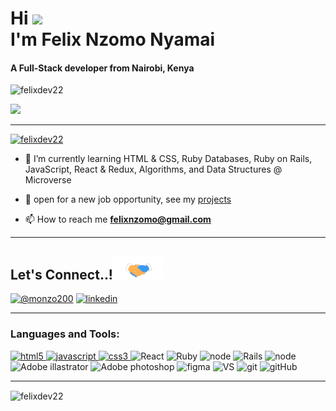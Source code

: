 
<h1 align="left">Hi <img src="https://media.giphy.com/media/hvRJCLFzcasrR4ia7z/giphy.gif" width="28">
 <br> I'm Felix Nzomo Nyamai</h1>
<h4 align="left">A Full-Stack developer from Nairobi, Kenya</h4>

<p align="left"> <img src="https://komarev.com/ghpvc/?username=felixdev22&label=Profile%20views&color=0e75b6&style=flat" alt="felixdev22" /> </p>

![](https://media.tenor.com/7Tu-pBzg0_kAAAAC/programming.gif)

<hr>

<p align="left"> <a href="https://github.com/ryo-ma/github-profile-trophy"><img src="https://github-profile-trophy.vercel.app/?username=felixdev22" alt="felixdev22" /></a> </p>


- 🌱  I’m currently learning HTML & CSS, Ruby Databases, Ruby on Rails, JavaScript, React & Redux, Algorithms, and Data Structures  @ Microverse

- 👯  open for a new job opportunity, see my [projects](https://deploy-preview-19--felix-portfolio-7f7ed5.netlify.app/)

- 📫  How to reach me **felixnzomo@gmail.com**

<hr>


## <b> Let's Connect..!</b><img src="https://github.com/0xAbdulKhalid/0xAbdulKhalid/raw/main/assets/mdImages/handshake.gif" width ="80">


<p align="left"> <a href="https://twitter.com/@monzo200" target="blank"><img src="https://img.shields.io/badge/Twitter-%231DA1F2.svg?style=for-the-badge&logo=Twitter&logoColor=white)" alt="@monzo200" /></a> <a href="https://www.linkedin.com/in/felixnyamai/" target="blank"><img src="https://img.shields.io/badge/linkedin-%230077B5.svg?style=for-the-badge&logo=linkedin&logoColor=white" alt="linkedin" /></a> </p>

<hr>

<h3 align="left">Languages and Tools:</h3>

<p align="left">
<a href="https://www.w3.org/html/" target="_blank" rel="noreferrer"> <img src="https://img.shields.io/badge/html5-%23E34F26.svg?style=for-the-badge&logo=html5&logoColor=whit" alt="html5" width="100"/> </a>
<a href="https://developer.mozilla.org/en-US/docs/Web/JavaScript" target="_blank" rel="noreferrer"> <img src="https://img.shields.io/badge/javascript-%23323330.svg?style=for-the-badge&logo=javascript&logoColor=%23F7DF1E" alt="javascript" width="115" height="32"/> </a>
<a href="https://www.w3schools.com/css/" target="_blank" rel="noreferrer"> <img src="https://img.shields.io/badge/css3-%231572B6.svg?style=for-the-badge&logo=css3&logoColor=white" alt="css3" width="108" height="32"/> </a>

<img src="https://img.shields.io/badge/react-%2320232a.svg?style=for-the-badge&logo=react&logoColor=%2361DAFB" alt="React" width="100" height="32"/>
 <img src="https://img.shields.io/badge/ruby-%23F24E1E.svg?style=for-the-badge&logo=ruby&logoColor=white" alt="Ruby" width="100" height="32"/>
<img src="https://img.shields.io/badge/node.js-6DA55F?style=for-the-badge&logo=node.js&logoColor=white" alt="node" width="108" height="32"/>
 <img src="https://img.shields.io/badge/rails-%23F24E1E.svg?style=for-the-badge&logo=rails&logoColor=white" alt="Rails" width="100" height="32"/>

<img src="https://img.shields.io/badge/bootstrap-%23563D7C.svg?style=for-the-badge&logo=bootstrap&logoColor=white" alt="node" width="108" height="32"/>
 
 <img src="https://img.shields.io/badge/adobe%20illustrator-%23FF9A00.svg?style=for-the-badge&logo=adobe%20illustrator&logoColor=white" alt="Adobe illastrator" width="130" height="32"/>
 
 
 <img src="https://img.shields.io/badge/adobe%20photoshop-%2331A8FF.svg?style=for-the-badge&logo=adobe%20photoshop&logoColor=white" alt="Adobe photoshop" width="120" height="32"/>
 
 <img src="https://img.shields.io/badge/figma-%23F24E1E.svg?style=for-the-badge&logo=figma&logoColor=white" alt="figma" width="100" height="32"/>
 
 <img src= "https://img.shields.io/badge/Visual%20Studio%20Code-0078d7.svg?style=for-the-badge&logo=visual-studio-code&logoColor=white" alt="VS" width="126" height="32"/>
 
  <img src= "https://img.shields.io/badge/git-%23F05033.svg?style=for-the-badge&logo=git&logoColor=white" alt="git" width="100" height="32"/>
 
 
 <img src= "https://img.shields.io/badge/github-%23121011.svg?style=for-the-badge&logo=github&logoColor=white" alt="gitHub" width="110" height="32"/>
 

<p>

<hr>

<p><img align="center" src="https://github-readme-streak-stats.herokuapp.com/?user=felixdev22&" alt="felixdev22" /></p>



